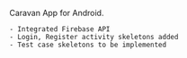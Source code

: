 Caravan App for Android. 

	- Integrated Firebase API
	- Login, Register activity skeletons added
	- Test case skeletons to be implemented